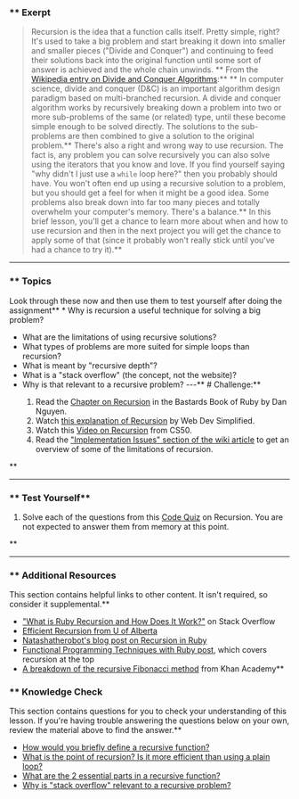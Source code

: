 ### ** Exerpt
>Recursion is the idea that a function calls itself.  Pretty simple, right?  It's used to take a big problem and start breaking it down into smaller and smaller pieces ("Divide and Conquer") and continuing to feed their solutions back into the original function until some sort of answer is achieved and the whole chain unwinds.  ** From the [Wikipedia entry on Divide and Conquer Algorithms](http://en.wikipedia.org/wiki/Divide_and_conquer_algorithm):** ** 
> In computer science, divide and conquer (D&C) is an important algorithm design paradigm based on multi-branched recursion. A divide and conquer algorithm works by recursively breaking down a problem into two or more sub-problems of the same (or related) type, until these become simple enough to be solved directly. The solutions to the sub-problems are then combined to give a solution to the original problem.** There's also a right and wrong way to use recursion.  The fact is, any problem you can solve recursively you can also solve using the iterators that you know and love.  If you find yourself saying "why didn't I just use a `while` loop here?" then you probably should have.  You won't often end up using a recursive solution to a problem, but you should get a feel for when it might be a good idea.  Some problems also break down into far too many pieces and totally overwhelm your computer's memory.  There's a balance.** In this brief lesson, you'll get a chance to learn more about when and how to use recursion and then in the next project you will get the chance to apply some of that (since it probably won't really stick until you've had a chance to try it).** 

---


### ** Topics
Look through these now and then use them to test yourself after doing the assignment** * Why is recursion a useful technique for solving a big problem?
* What are the limitations of using recursive solutions?
* What types of problems are more suited for simple loops than recursion?
* What is meant by "recursive depth"?
* What is a "stack overflow" (the concept, not the website)?
* Why is that relevant to a recursive problem?
---** # Challenge:** <div class="lesson-content__panel" markdown="1">
  1. Read the [Chapter on Recursion](http://ruby.bastardsbook.com/chapters/recursion/) in the Bastards Book of Ruby by Dan Nguyen.
  2. Watch [this explanation of Recursion](https://www.youtube.com/watch?v=6oDQaB2one8) by Web Dev Simplified.
  3. Watch this [Video on Recursion](https://www.youtube.com/watch?v=mz6tAJMVmfM) from CS50.
  4. Read the ["Implementation Issues" section of the wiki article](http://en.wikipedia.org/wiki/Divide_and_conquer_algorithm#Implementation_issues) to get an overview of some of the limitations of recursion.
</div>** 

---


### ** Test Yourself** <div class="lesson-content__panel" markdown="1">
  1. Solve each of the questions from this [Code Quiz](http://www.codequizzes.com/computer-science/beginner/recursion) on Recursion. You are not expected to answer them from memory at this point.
</div>** 

---


### ** Additional Resources
This section contains helpful links to other content. It isn't required, so consider it supplemental.** 

* ["What is Ruby Recursion and How Does It Work?"](http://stackoverflow.com/questions/6418017/what-is-ruby-recursion-and-how-does-it-work) on Stack Overflow
* [Efficient Recursion from U of Alberta](http://webdocs.cs.ualberta.ca/~holte/T26/efficient-rec.html)
* [Natashatherobot's blog post on Recursion in Ruby](https://web.archive.org/web/20210121055221/http://natashatherobot.com/recursion-factorials-fibonacci-ruby/)
* [Functional Programming Techniques with Ruby post](http://www.sitepoint.com/functional-programming-techniques-with-ruby-part-iii/), which covers recursion at the top
* [A breakdown of the recursive Fibonacci method](https://youtu.be/zg-ddPbzcKM) from Khan Academy** 
### ** Knowledge Check
This section contains questions for you to check your understanding of this lesson. If you're having trouble answering the questions below on your own, review the material above to find the answer.** 

* <a class="knowledge-check-link" href="#introduction">How would you briefly define a recursive function?</a>
* <a class="knowledge-check-link" href="http://ruby.bastardsbook.com/chapters/recursion/">What is the point of recursion? Is it more efficient than using a plain loop?</a>
* <a class="knowledge-check-link" href="https://youtu.be/mz6tAJMVmfM?t=193">What are the 2 essential parts in a recursive function?</a>
* <a class="knowledge-check-link" href="https://en.wikipedia.org/wiki/Divide-and-conquer_algorithm#Stack_size">Why is "stack overflow" relevant to a recursive problem?</a>
